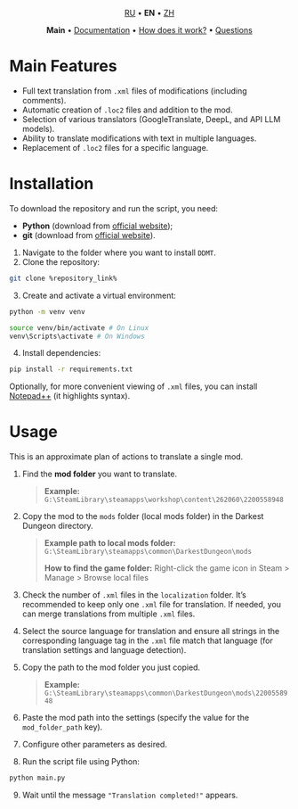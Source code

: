 <!-- (Automatically translated via ChatGPT.) -->

<p align='center'>
    <a href='..\..\README.md'>RU</a> • <b>EN</b> • <a href='..\zh\README.md'>ZH</a>
</p>
<p align='center'>
    <b>Main</b> • 
    <a href='settings.md'>Documentation</a> • <a href='how_it_works.md'>How does it work?</a> • <a href='qa.md'>Questions</a>
</p>

# Main Features
* Full text translation from `.xml` files of modifications (including comments).
* Automatic creation of `.loc2` files and addition to the mod.
* Selection of various translators (GoogleTranslate, DeepL, and API LLM models).
* Ability to translate modifications with text in multiple languages.
* Replacement of `.loc2` files for a specific language.

# Installation
To download the repository and run the script, you need:
* **Python** (download from [official website](https://www.python.org/downloads/));
* **git** (download from [official website](https://git-scm.com/downloads)).

1. Navigate to the folder where you want to install `DDMT`.
2. Clone the repository:
```bash
git clone %repository_link%
```
3. Create and activate a virtual environment:
```bash
python -m venv venv

source venv/bin/activate # On Linux
venv\Scripts\activate # On Windows
```
4. Install dependencies:
```bash
pip install -r requirements.txt
```

Optionally, for more convenient viewing of `.xml` files, you can install [Notepad++](https://notepad-plus-plus.org/downloads/) (it highlights syntax).

# Usage
This is an approximate plan of actions to translate a single mod.

1. Find the **mod folder** you want to translate.
   > **Example:** `G:\SteamLibrary\steamapps\workshop\content\262060\2200558948`

2. Copy the mod to the `mods` folder (local mods folder) in the Darkest Dungeon directory.
   > **Example path to local mods folder:** `G:\SteamLibrary\steamapps\common\DarkestDungeon\mods`
   >
   > **How to find the game folder:** Right-click the game icon in Steam > Manage > Browse local files

3. Check the number of `.xml` files in the `localization` folder. It’s recommended to keep only one `.xml` file for translation. If needed, you can merge translations from multiple `.xml` files.

4. Select the source language for translation and ensure all strings in the corresponding language tag in the `.xml` file match that language (for translation settings and language detection).

5. Copy the path to the mod folder you just copied.
   > **Example:** `G:\SteamLibrary\steamapps\common\DarkestDungeon\mods\2200558948`

6. Paste the mod path into the settings (specify the value for the `mod_folder_path` key).
7. Configure other parameters as desired.
8. Run the script file using Python:
```bash
python main.py
```
9. Wait until the message `"Translation completed!"` appears.